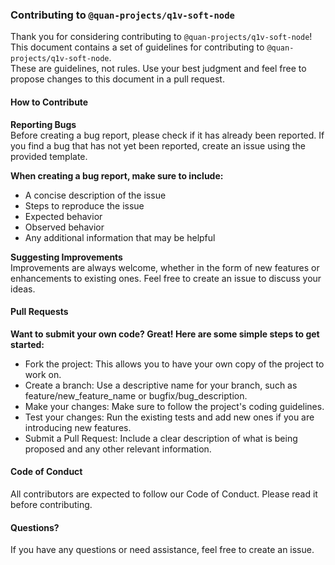 ### Contributing to `@quan-projects/q1v-soft-node`
Thank you for considering contributing to `@quan-projects/q1v-soft-node`!     
This document contains a set of guidelines for contributing to `@quan-projects/q1v-soft-node`.      
These are guidelines, not rules. Use your best judgment and feel free to propose changes to this document in a pull request.



#### How to Contribute
**Reporting Bugs**     
Before creating a bug report, please check if it has already been reported. If you find a bug that has not yet been reported, create an issue using the provided template.

**When creating a bug report, make sure to include:**
- A concise description of the issue
- Steps to reproduce the issue
- Expected behavior
- Observed behavior
- Any additional information that may be helpful

**Suggesting Improvements**      
Improvements are always welcome, whether in the form of new features or enhancements to existing ones. Feel free to create an issue to discuss your ideas.

#### Pull Requests
**Want to submit your own code? Great! Here are some simple steps to get started:**

- Fork the project: This allows you to have your own copy of the project to work on.
- Create a branch: Use a descriptive name for your branch, such as feature/new_feature_name or bugfix/bug_description.
- Make your changes: Make sure to follow the project's coding guidelines.
- Test your changes: Run the existing tests and add new ones if you are introducing new features.
- Submit a Pull Request: Include a clear description of what is being proposed and any other relevant information.

#### Code of Conduct
All contributors are expected to follow our Code of Conduct. Please read it before contributing.

#### Questions?
If you have any questions or need assistance, feel free to create an issue.